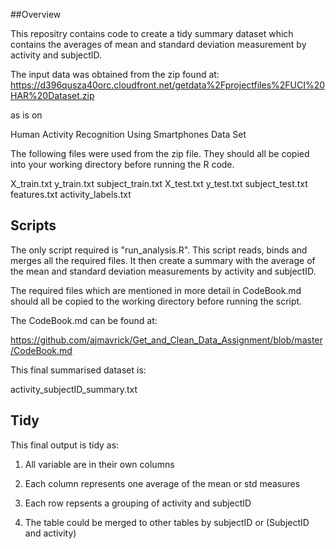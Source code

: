 ##Overview

This repositry contains code to create a tidy summary dataset which contains the averages of mean 
and standard deviation measurement by activity and subjectID.

The input data was obtained from the zip found at:
https://d396qusza40orc.cloudfront.net/getdata%2Fprojectfiles%2FUCI%20HAR%20Dataset.zip

as is on

Human Activity Recognition Using Smartphones Data Set 

The following files were used from the zip file.
They should all be copied into your working directory before running
the R code.

X_train.txt
y_train.txt
subject_train.txt
X_test.txt
y_test.txt
subject_test.txt
features.txt
activity_labels.txt

## Scripts

The only script required is "run_analysis.R". This script reads, binds and merges all the required files.
It then create a summary with the average of the mean and standard deviation measurements by activity and subjectID.

The required files which are mentioned in more detail in CodeBook.md should all be copied to the working 
directory before running the script.

The CodeBook.md can be found at:

https://github.com/ajmavrick/Get_and_Clean_Data_Assignment/blob/master/CodeBook.md

This final summarised dataset is:

activity_subjectID_summary.txt


## Tidy

This final output is tidy as:

1) All variable are in their own columns

2) Each column represents one average of the mean or std measures

3) Each row repsents a grouping of activity and subjectID

4) The table could be merged to other tables by subjectID or (SubjectID and activity)

